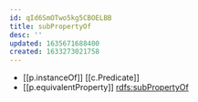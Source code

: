 ```yaml
---
id: qId6SmOTwo5kg5CBOELBB
title: subPropertyOf
desc: ''
updated: 1635671688400
created: 1633273021758
---
```


- [[p.instanceOf]] [[c.Predicate]]
- [[p.equivalentProperty]] [rdfs:subPropertyOf](http://www.w3.org/2000/01/rdf-schema#subPropertyOf)
